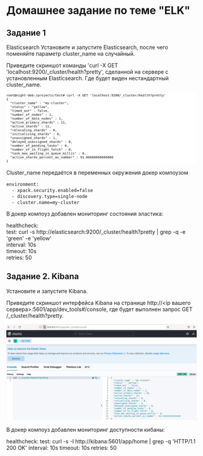 # Домашнее задание по теме "ELK" 

## Задание 1
Elasticsearch Установите и запустите Elasticsearch, после чего поменяйте параметр cluster_name на случайный.

Приведите скриншот команды 'curl -X GET 'localhost:9200/_cluster/health?pretty', сделанной на сервере с установленным Elasticsearch. Где будет виден нестандартный cluster_name.

![img](img/265657690-4b8dce8d-751b-4887-add2-556a8a3c6d96.png)

Cluster_name передаётся в переменных окружения докер компоузом

    environment:  
      - xpack.security.enabled=false  
      - discovery.type=single-node  
      - cluster.name=my-cluster 

В докер компоуз добавлен мониторинг состояния эластика:


  healthcheck:  
      test: curl -s http://elasticsearch:9200/_cluster/health?pretty | grep -q -e 'green' -e 'yellow'  
      interval: 10s  
      timeout: 10s  
      retries: 50 

## Задание 2. Kibana

Установите и запустите Kibana.

Приведите скриншот интерфейса Kibana на странице http://<ip вашего сервера>:5601/app/dev_tools#/console, где будет выполнен запрос GET /_cluster/health?pretty.

![img](img/265659288-5b59de02-1dcf-4091-81a7-7a1db15459c8.png)

В докер компоуз добавлен мониторинг доступности кибаны:

healthcheck:
 test: curl -s -I  http://kibana:5601/app/home | grep -q 'HTTP/1.1 200 OK'
 interval: 10s
 timeout: 10s
 retries: 50  

 
